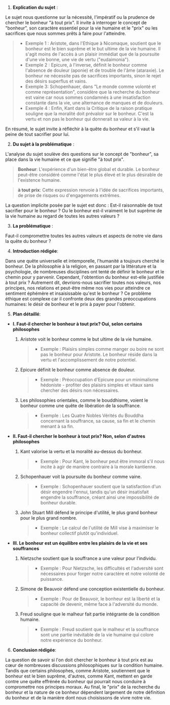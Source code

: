 1. **Explication du sujet** :

Le sujet nous questionne sur la nécessité, l'impératif ou la prudence de chercher le bonheur "à tout prix". Il invite à interroger le concept de "bonheur", son caractère essentiel pour la vie humaine et le "prix" ou les sacrifices que nous sommes prêts à faire pour l'atteindre.

> - Exemple 1 : Aristote, dans l'Ethique à Nicomaque, soutient que le bonheur est le bien suprême et le but ultime de la vie humaine. Il s'agit moins de l'accès à un plaisir immédiat que de la poursuite d'une vie bonne, une vie de vertu ("eudaimonia").
> - Exemple 2 : Epicure, à l'inverse, définit le bonheur comme l'absence de douleur (aponie) et de trouble de l'âme (ataraxie). Le bonheur ne nécessite pas de sacrifices importants, sinon le rejet des désirs superflus et vains.
> - Exemple 3: Schopenhauer, dans "Le monde comme volonté et comme représentation", considère que la recherche du bonheur est vaine car nous sommes condamnés à une insatisfaction constante dans la vie, une alternance de manques et de douleurs.
> - Exemple 4 : Enfin, Kant dans la Critique de la raison pratique souligne que la moralité doit prévaloir sur le bonheur. C'est la vertu et non pas le bonheur qui donnerait sa valeur à la vie.

En résumé, le sujet invite à réfléchir à la quête du bonheur et s'il vaut la peine de tout sacrifier pour lui.

2. **Du sujet à la problématique** :

L'analyse du sujet soulève des questions sur le concept de "bonheur", sa place dans la vie humaine et ce que signifie "à tout prix".

> **Bonheur**: L'expérience d'un bien-être global et durable. Le bonheur peut-être considéré comme l'état le plus élevé et le plus désirable de l'existence humaine.

> **à tout prix**: Cette expression renvoie à l'idée de sacrifices importants, de prise de risques ou d'engagements extrêmes.

La question implicite posée par le sujet est donc : Est-il raisonnable de tout sacrifier pour le bonheur ? Ou le bonheur est-il vraiment le but suprême de la vie humaine au regard de toutes les autres valeurs ?

3. **La problématique** :

Faut-il compromettre toutes les autres valeurs et aspects de notre vie dans la quête du bonheur ?

4. **Introduction rédigée**: 

Dans une quête universelle et intemporelle, l'humanité a toujours cherché le bonheur. De la philosophie à la religion, en passant par la littérature et la psychologie, de nombreuses disciplines ont tenté de définir le bonheur et le chemin pour y parvenir. Cependant, l'obtention du bonheur est-elle justifiée à tout prix ? Autrement dit, devrions-nous sacrifier toutes nos valeurs, nos principes, nos relations et peut-être même nos vies pour atteindre ce sentiment éphémère et insaisissable qu'est le bonheur ? Ce problème éthique est complexe car il confronte deux des grandes préoccupations humaines: le désir de bonheur et le prix à payer pour l'obtenir.

5. **Plan détaillé**:

* **I. Faut-il chercher le bonheur à tout prix? Oui, selon certains philosophes**

     1. Aristote voit le bonheur comme le but ultime de la vie humaine.
           > - Exemple : Plaisirs simples comme manger ou boire ne sont pas le bonheur pour Aristote. Le bonheur réside dans la vertu et l'accomplissement de notre potentiel.
    
     2. Epicure définit le bonheur comme absence de douleur.
           > - Exemple : Préoccupation d'Epicure pour un minimalisme hédoniste - profiter des plaisirs simples et vitaux sans chercher des désirs non nécessaires.

     3. Les philosophies orientales, comme le bouddhisme, voient le bonheur comme une quête de libération de la souffrance.
           > - Exemple : Les Quatre Nobles Vérités du Bouddha concernant la souffrance, sa cause, sa fin et le chemin menant à sa fin.

* **II. Faut-il chercher le bonheur à tout prix? Non, selon d'autres philosophes**

     1. Kant valorise la vertu et la moralité au-dessus du bonheur.
          > - Exemple : Pour Kant, le bonheur peut être immoral s'il nous incite à agir de manière contraire à la morale kantienne.
    
     2. Schopenhauer voit la poursuite du bonheur comme vaine.
          > - Exemple : Schopenhauer soutient que la satisfaction d'un désir engendre l'ennui, tandis qu'un désir insatisfait engendre la souffrance, créant ainsi une impossibilité de bonheur durable.

     3. John Stuart Mill défend le principe d'utilité, le plus grand bonheur pour le plus grand nombre.
          > - Exemple : Le calcul de l'utilité de Mill vise à maximiser le bonheur collectif plutôt qu'individuel.

* **III. Le bonheur est un équilibre entre les plaisirs de la vie et ses souffrances**

     1. Nietzsche soutient que la souffrance a une valeur pour l'individu.
           > - Exemple : Pour Nietzsche, les difficultés et l'adversité sont nécessaires pour forger notre caractère et notre volonté de puissance.
    
     2. Simone de Beauvoir défend une conception existentielle du bonheur.
           > - Exemple : Pour de Beauvoir, le bonheur est la liberté et la capacité de devenir, même face à l'adversité du monde.

     3. Freud souligne que le malheur fait partie intégrante de la condition humaine.
           > - Exemple : Freud soutient que le malheur et la souffrance sont une partie inévitable de la vie humaine qui colore notre expérience du bonheur.

6. **Conclusion rédigée**: 

La question de savoir si l'on doit chercher le bonheur à tout prix est au cœur de nombreuses discussions philosophiques sur la condition humaine. Tandis que certains philosophes, comme Aristote, soutiennent que le bonheur est le bien suprême, d'autres, comme Kant, mettent en garde contre une quête effrénée du bonheur qui pourrait nous conduire à compromettre nos principes moraux. Au final, le "prix" de la recherche du bonheur et la nature de ce bonheur dépendent largement de notre définition du bonheur et de la manière dont nous choisissons de vivre notre vie.
